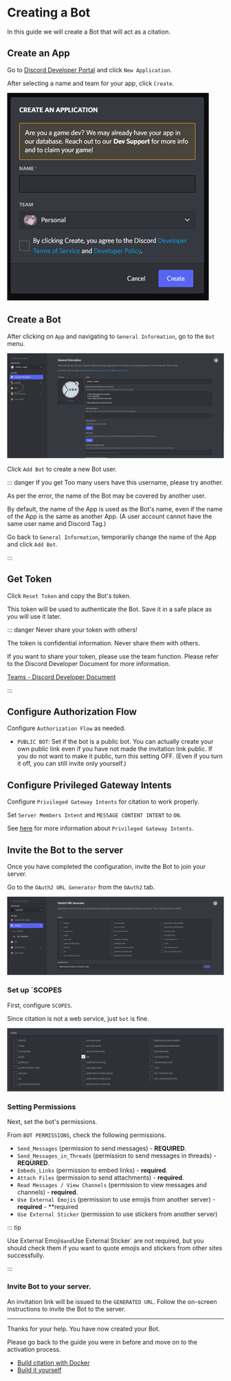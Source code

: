 # Creating a Bot

In this guide we will create a Bot that will act as a citation.

## Create an App

Go to [Discord Developer Portal](https://discord.com/developers/applications) and click `New Application`.

After selecting a name and team for your app, click `Create`.

![App Creation Screen](../../../image/create-app.png)

## Create a Bot

After clicking on `App` and navigating to `General Information`, go to the `Bot` menu.

![App Details Screen](../../../image/app-general-info.png)

Click `Add Bot` to create a new Bot user.

::: danger If you get Too many users have this username, please try another.

As per the error, the name of the Bot may be covered by another user.

By default, the name of the App is used as the Bot's name, even if the name of the App is the same as another App. (A user account cannot have the same user name and Discord Tag.)

Go back to `General Information`, temporarily change the name of the App and click `Add Bot`.

:::

## Get Token

Click `Reset Token` and copy the Bot's token.

This token will be used to authenticate the Bot. Save it in a safe place as you will use it later.

::: danger Never share your token with others!

The token is confidential information. Never share them with others.

If you want to share your token, please use the team function. Please refer to the Discord Developer Document for more information.

[Teams - Discord Developer Document](https://discord.com/developers/docs/topics/teams)

:::

## Configure Authorization Flow

Configure `Authorization Flow` as needed.

- `PUBLIC BOT`: Set if the bot is a public bot. You can actually create your own public link even if you have not made the invitation link public. If you do not want to make it public, turn this setting OFF. (Even if you turn it off, you can still invite only yourself.)

## Configure Privileged Gateway Intents

Configure `Privileged Gateway Intents` for citation to work properly.

Set `Server Members Intent` and `MESSAGE CONTENT INTENT` to `ON`.

See [here](https://discord.com/developers/docs/topics/gateway#gateway-intents) for more information about `Privileged Gateway Intents`.

## Invite the Bot to the server

Once you have completed the configuration, invite the Bot to join your server.

Go to the `OAuth2 URL Generator` from the `OAuth2` tab.

![OAuth2 URL Generator](../../../image/oauth2.png)

### Set up `SCOPES

First, configure `SCOPES`.

Since citation is not a web service, just `bot` is fine.

![SCOPES](../../../image/scopes.png)

### Setting Permissions

Next, set the bot's permissions.

From `BOT PERMISSIONS`, check the following permissions.

- `Send_Messages` (permission to send messages) - **REQUIRED**.
- `Send_Messages_in_Threads` (permission to send messages in threads) - **REQUIRED**.
- `Embeds_Links` (permission to embed links) - **required**.
- `Attach Files` (permission to send attachments) - **required**.
- `Read Messages / View Channels` (permission to view messages and channels) - **required**.
- `Use External Emojis` (permission to use emojis from another server) - **required** - **required
- `Use External Sticker` (permission to use stickers from another server)

::: tip

Use External Emojis` and `Use External Sticker` are not required, but you should check them if you want to quote emojis and stickers from other sites successfully.

:::

### Invite Bot to your server.

An invitation link will be issued to the `GENERATED URL`. Follow the on-screen instructions to invite the Bot to the server.

----

Thanks for your help. You have now created your Bot.

Please go back to the guide you were in before and move on to the activation process.

- [Build citation with Docker](docker.md)
- [Build it yourself](self-build.md)
